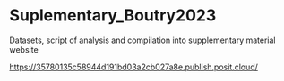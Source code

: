# Suplementary_Boutry2023
Datasets, script of analysis and compilation into supplementary material website

https://35780135c58944d191bd03a2cb027a8e.publish.posit.cloud/

